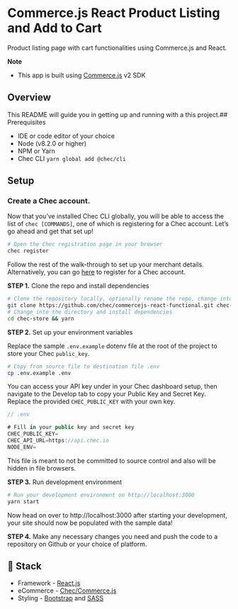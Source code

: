 # Commerce.js React Product Listing and Add to Cart

Product listing page with cart functionalities using Commerce.js and React.

**Note**
- This app is built using [Commerce.js](https://commercejs.com/) v2 SDK

## Overview

This README will guide you in getting up and running with a this project.## Prerequisites

- IDE or code editor of your choice
- Node (v8.2.0 or higher)
- NPM or Yarn
- Chec CLI `yarn global add @chec/cli`

## Setup

### Create a Chec account. 

Now that you’ve installed Chec CLI globally, you will be able to access the list of `chec [COMMANDS]`, one of which is registering for a Chec account. Let’s go ahead and get that set up!

```bash
# Open the Chec registration page in your browser
chec register
```

Follow the rest of the walk-through to set up your merchant details. Alternatively, you can go [here](https://authorize.chec.io/signup) to register for a Chec account. 

**STEP 1.** Clone the repo and install dependencies

```bash
# Clone the repository locally, optionally rename the repo, change into the directory
git clone https://github.com/chec/commercejs-react-functional.git chec-store 
# Change into the directory and install dependencies
cd chec-store && yarn
```

**STEP 2.** Set up your environment variables

Replace the sample `.env.example` dotenv file at the root of the project to store your Chec `public_key`.

```bash
# Copy from source file to destination file .env
cp .env.example .env
```

You can access your API key under in your Chec dashboard setup, then navigate to the Develop tab to copy your Public Key and Secret Key. Replace the provided `CHEC_PUBLIC_KEY` with your own key.

```js
// .env

# Fill in your public key and secret key
CHEC_PUBLIC_KEY=
CHEC_API_URL=https://api.chec.io
NODE_ENV=
```

This file is meant to not be committed to source control and also will be hidden in file browsers.

**STEP 3.** Run development environment
```bash
# Run your development environment on http://localhost:3000
yarn start
```

Now head on over to http://localhost:3000 after starting your development, your site should now be populated with the sample data!

**STEP 4.** Make any necessary changes you need and push the code to a repository on Github or your choice of platform.

## 🥞 Stack

- Framework - [React.js](https://reactjs.org)
- eCommerce - [Chec/Commerce.js](https://commercejs.com)
- Styling - [Bootstrap](https://getbootstrap.com) and [SASS](https://sass-lang.com)

